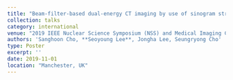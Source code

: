 ```yaml
---
title: "Beam-filter-based dual-energy CT imaging by use of sinogram streaking"
collection: talks
category: international
venue: "2019 IEEE Nuclear Science Symposium (NSS) and Medical Imaging Conference (MIC)"
authors: 'Sanghoon Cho, **Seoyoung Lee**, Jongha Lee, Seungryong Cho'
type: Poster
excerpt: ''
date: 2019-11-01
location: "Manchester, UK"
---
```




